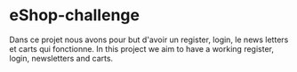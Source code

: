 # eShop-challenge
Dans ce projet nous avons pour but d'avoir un register, login, le news letters et carts qui fonctionne. 
In this project we aim to have a working register, login, newsletters and carts. 
